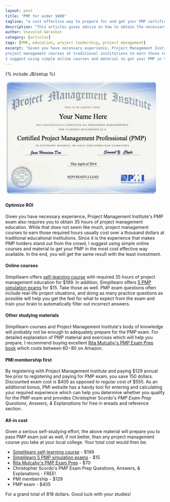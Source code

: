 ```yaml
---
layout: post
title: "PMP for under $900"
tagline: "a cost effective way to prepare for and get your PMP certification"
description: "This articles gives advice on how to obtain the necessary project management education hours and take the PMP exam in the most cost effective way."
author: Vsevolod Geraskin
category: [articles]
tags: [PMP, education, project leadership, project management]
excerpt: "Given you have necessary experience, Project Management Institute's PMP exam also requires you to obtain 35 hours of project management education.  While that does not seem like much, 
project management courses at traditional institutions to earn those required hours could run into thousands of dollars.  Since it is the experience that makes PMP holders stand out from the crowd,
I suggest using simple online courses and material to get your PMP in the most cost effective way.  It only makes sense to obtain the same end result with the least investment."
---
```

{% include JB/setup %}

<img class="float-left" width="480pt" src="/assets/post_images/pmp1.png" alt="PMP certification" />

#### Optimize ROI
Given you have necessary experience, Project Management Institute's PMP exam also requires you to obtain 35 hours of project management education.  While that does not seem like much, 
project management courses to earn those required hours usually cost over a thousand dollars at traditional educational institutions.  Since it is the experience that makes PMP holders stand out 
from the crowd, I suggest using simple online courses and material to get your PMP in the most cost effective way available.  In the end, you will get the same result with the least investment.

#### Online courses
Simplilearn offers [self-learning course](http://www.simplilearn.com/project-management/pmp-certification-training-online/ppa630da30) with required 35 hours of project management education for $199. 
In addition, Simplilearn offers [5 PMP simulation exams](http://www.simplilearn.com/project-management/pmp-certification-training-practice-test/ppa193da30) for $15. Take those as well. 
PMP exam questions often include real-life project situations, and doing as many practice questions as possible will help you get the feel for what to expect from the exam and train your brain to
automatically filter out incorrect answers.

#### Other studying materials
Simplilearn courses and Project Management Institute's body of knowledge will probably not be enough to adequately prepare for the PMP exam.  For detailed explanation of PMP material and exercises
which will help you prepare, I recommend buying excellent [Rita Mulcahy's PMP Exam Prep book](http://www.amazon.com/PMP-Exam-Prep-Eighth-Edition/dp/1932735658) which costs between $60-$80 on Amazon. 

#### PMI membership first
By registering with Project Management Institute and paying $129 annual fee prior to registering and paying for PMP exam, you save 150 dollars.  Discounted exam cost is $405 as opposed to 
regular cost of $555.  As an additional bonus, PMI website has a handy tool for entering and calculating your required experience which can help you determine whether you qualify 
for the PMP exam and provides Christopher Scordo's _PMP Exam Prep Questions, Answers, & Explanations_ for free in ereads and reference section.  

#### All-in cost
Given a serious self-studying effort, the above material will prepare you to pass PMP exam just as well, if not better, than any project management course you take at your local college. 
Your total cost would then be:

- [Simplilearn self-learning course](http://www.simplilearn.com/project-management/pmp-certification-training-online/ppa630da30) - $199
- [Simplilearn 5 PMP simulation exams](http://www.simplilearn.com/project-management/pmp-certification-training-practice-test/ppa193da30) - $15
- [Rita Mulcahy's PMP Exam Prep](http://www.amazon.com/PMP-Exam-Prep-Eighth-Edition/dp/1932735658) - $70
- Christopher Scordo's PMP Exam Prep Questions, Answers, & Explanations - FREE!
- PMI membership - $129
- PMP exam - $405

For a grand total of 818 dollars.  Good luck with your studies!













 




      



  










